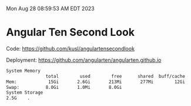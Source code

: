 Mon Aug 28 08:59:53 AM EDT 2023

# Angular Ten Second Look

Code: https://github.com/kusl/angulartensecondlook

Deployment: https://github.com/angularten/angularten.github.io

```bash
System Memory
               total        used        free      shared  buff/cache   available
Mem:            15Gi       2.6Gi       213Mi       277Mi        12Gi        12Gi
Swap:          8.0Gi       1.0Mi       8.0Gi
System Storage
2.5G	.
```
